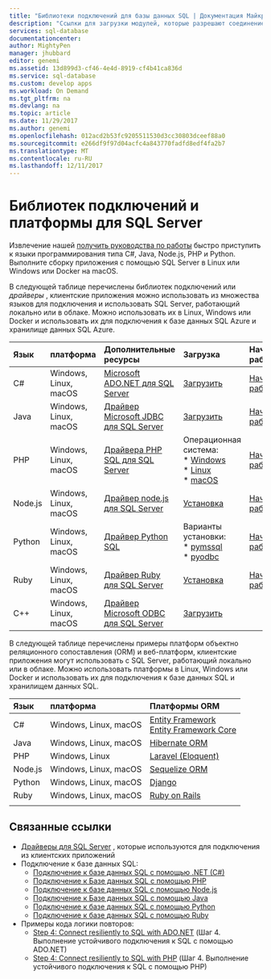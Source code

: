 ```yaml
---
title: "Библиотеки подключений для базы данных SQL | Документация Майкрософт"
description: "Ссылки для загрузки модулей, которые разрешают соединение с SQL Server и базы данных SQL с различными языками программирования клиента."
services: sql-database
documentationcenter: 
author: MightyPen
manager: jhubbard
editor: genemi
ms.assetid: 13d899d3-cf46-4e4d-8919-cf4b41ca836d
ms.service: sql-database
ms.custom: develop apps
ms.workload: On Demand
ms.tgt_pltfrm: na
ms.devlang: na
ms.topic: article
ms.date: 11/29/2017
ms.author: genemi
ms.openlocfilehash: 012acd2b53fc9205511530d3cc30803dceef88a0
ms.sourcegitcommit: e266df9f97d04acfc4a843770fadfd8edf4fa2b7
ms.translationtype: MT
ms.contentlocale: ru-RU
ms.lasthandoff: 12/11/2017
---
```

# <a name="connectivity-libraries-and-frameworks-for-sql-server"></a>Библиотек подключений и платформы для SQL Server

Извлечение нашей [получить руководства по работы](http://aka.ms/sqldev) быстро приступить к языки программирования типа C#, Java, Node.js, PHP и Python. Выполните сборку приложения с помощью SQL Server в Linux или Windows или Docker на macOS.

В следующей таблице перечислены библиотек подключений или *драйверы* , клиентские приложения можно использовать из множества языков для подключения и использовать SQL Server, работающий локально или в облаке. Можно использовать их в Linux, Windows или Docker и использовать их для подключения к базе данных SQL Azure и хранилище данных SQL Azure. 

| Язык | платформа | Дополнительные ресурсы | Загрузка | Начало работы |
| :-- | :-- | :-- | :-- | :-- |
| C# | Windows, Linux, macOS | [Microsoft ADO.NET для SQL Server](https://docs.microsoft.com/sql/connect/ado-net/microsoft-ado-net-for-sql-server) | [Загрузить](https://www.microsoft.com/net/download/) | [Начало работы](https://www.microsoft.com/en-us/sql-server/developer-get-started/csharp/ubuntu)
| Java | Windows, Linux, macOS | [Драйвер Microsoft JDBC для SQL Server](http://msdn.microsoft.com/library/mt484311.aspx) | [Загрузить](https://go.microsoft.com/fwlink/?linkid=852460) |  [Начало работы](https://www.microsoft.com/en-us/sql-server/developer-get-started/java/ubuntu)
| PHP | Windows, Linux, macOS| [Драйвера PHP SQL для SQL Server](http://msdn.microsoft.com/library/dn865013.aspx) | Операционная система: <br/> \* [Windows](https://www.microsoft.com/download/details.aspx?id=20098) <br/> \* [Linux](https://github.com/Microsoft/msphpsql/tree/dev#install-unix) <br/> \* [macOS](https://github.com/Microsoft/msphpsql/tree/dev#install-unix) |  [Начало работы](https://www.microsoft.com/en-us/sql-server/developer-get-started/php/ubuntu)
| Node.js | Windows, Linux, macOS | [Драйвер node.js для SQL Server](http://msdn.microsoft.com/library/mt652093.aspx) | [Установка](https://msdn.microsoft.com/library/mt652094.aspx) |  [Начало работы](https://www.microsoft.com/en-us/sql-server/developer-get-started/node/ubuntu)
| Python | Windows, Linux, macOS | [Драйвер Python SQL](http://msdn.microsoft.com/library/mt652092.aspx) | Варианты установки: <br/> \* [pymssql](https://msdn.microsoft.com/library/mt694094.aspx) <br/> \* [pyodbc](http://msdn.microsoft.com/library/mt763257.aspx) |  [Начало работы](https://www.microsoft.com/en-us/sql-server/developer-get-started/python/ubuntu)
| Ruby | Windows, Linux, macOS | [Драйвер Ruby для SQL Server](http://msdn.microsoft.com/library/mt691981.aspx) | [Установка](https://msdn.microsoft.com/library/mt711041.aspx) | [Начало работы](https://www.microsoft.com/en-us/sql-server/developer-get-started/ruby/ubuntu)
| C++ | Windows, Linux, macOS | [Драйвер Microsoft ODBC для SQL Server](https://msdn.microsoft.com/en-us/library/mt654048(v=sql.1).aspx) | [Загрузить](https://msdn.microsoft.com/en-us/library/mt654048(v=sql.1).aspx) |  

В следующей таблице перечислены примеры платформ объектно реляционного сопоставления (ORM) и веб-платформ, клиентские приложения могут использовать с SQL Server, работающий локально или в облаке. Можно использовать платформы в Linux, Windows или Docker и использовать их для подключения к базе данных SQL и хранилищем данных SQL. 

| Язык | платформа | Платформы ORM |
| :-- | :-- | :-- |
| C# | Windows, Linux, macOS | [Entity Framework](https://docs.microsoft.com/ef)<br>[Entity Framework Core](https://docs.microsoft.com/ef/core/index) |
| Java | Windows, Linux, macOS |[Hibernate ORM](http://hibernate.org/orm)|
| PHP | Windows, Linux | [Laravel (Eloquent)](https://laravel.com/docs/5.0/eloquent) |
| Node.js | Windows, Linux, macOS | [Sequelize ORM](http://docs.sequelizejs.com) |
| Python | Windows, Linux, macOS |[Django](https://www.djangoproject.com/) |
| Ruby | Windows, Linux, macOS | [Ruby on Rails](http://rubyonrails.org/) |
||||

## <a name="related-links"></a>Связанные ссылки
- [Драйверы для SQL Server](http://msdn.microsoft.com/library/mt654049.aspx) , которые используются для подключения из клиентских приложений
- Подключение к базе данных SQL:
    - [Подключение к базе данных SQL с помощью .NET (C#)](sql-database-connect-query-dotnet.md)
    - [Подключение к Базе данных SQL с помощью PHP](sql-database-connect-query-php.md)
    - [Подключение к базе данных SQL с помощью Node.js](sql-database-connect-query-nodejs.md)
    - [Подключение к Базе данных SQL с помощью Java](sql-database-connect-query-java.md)
    - [Подключение к базе данных SQL с помощью Python](sql-database-connect-query-python.md)
    - [Подключение к базе данных SQL с помощью Ruby](sql-database-connect-query-ruby.md)
- Примеры кода логики повторов:
    - [Step 4: Connect resiliently to SQL with ADO.NET][step-4-connect-resiliently-to-sql-with-ado-net-a78n] (Шаг 4. Выполнение устойчивого подключения к SQL с помощью ADO.NET)
    - [Step 4: Connect resiliently to SQL with PHP][step-4-connect-resiliently-to-sql-with-php-p42h] (Шаг 4. Выполнение устойчивого подключения к SQL с помощью PHP)


<!-- Link references. -->

[step-4-connect-resiliently-to-sql-with-ado-net-a78n]: https://docs.microsoft.com/sql/connect/ado-net/step-4-connect-resiliently-to-sql-with-ado-net

[step-4-connect-resiliently-to-sql-with-php-p42h]: https://docs.microsoft.com/sql/connect/php/step-4-connect-resiliently-to-sql-with-php

